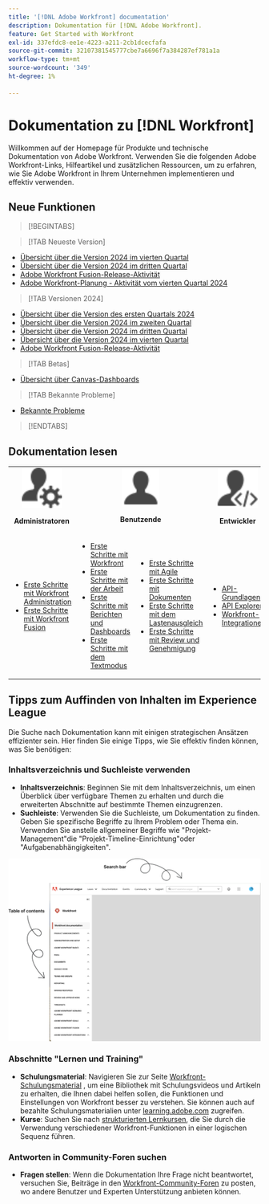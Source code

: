 ```yaml
---
title: '[!DNL Adobe Workfront] documentation'
description: Dokumentation für [!DNL Adobe Workfront].
feature: Get Started with Workfront
exl-id: 337efdc8-ee1e-4223-a211-2cb1dcecfafa
source-git-commit: 32107381545777cbe7a6696f7a384287ef781a1a
workflow-type: tm+mt
source-wordcount: '349'
ht-degree: 1%

---
```


# Dokumentation zu [!DNL Workfront]

Willkommen auf der Homepage für Produkte und technische Dokumentation von Adobe Workfront. Verwenden Sie die folgenden Adobe Workfront-Links, Hilfeartikel und zusätzlichen Ressourcen, um zu erfahren, wie Sie Adobe Workfront in Ihrem Unternehmen implementieren und effektiv verwenden.

## Neue Funktionen

>[!BEGINTABS]

>[!TAB Neueste Version]

* [Übersicht über die Version 2024 im vierten Quartal](/help/quicksilver/product-announcements/product-releases/24-q4-release-activity/24-q4-release-overview.md)
* [Übersicht über die Version 2024 im dritten Quartal](/help/quicksilver/product-announcements/product-releases/24-q3-release-activity/24-q3-release-overview.md)
* [Adobe Workfront Fusion-Release-Aktivität](/help/quicksilver/product-announcements/product-releases/fusion-release-activity/fusion-release-activity.md)
* [Adobe Workfront-Planung - Aktivität vom vierten Quartal 2024](/help/quicksilver/product-announcements/product-releases/planning-release-activity/planning-release-activity-24-q4.md)

>[!TAB Versionen 2024]

* [Übersicht über die Version des ersten Quartals 2024](/help/quicksilver/product-announcements/product-releases/24-q1-release-activity/24-q1-release-overview.md)
* [Übersicht über die Version 2024 im zweiten Quartal](/help/quicksilver/product-announcements/product-releases/24-q2-release-activity/24-q2-release-overview.md)
* [Übersicht über die Version 2024 im dritten Quartal](/help/quicksilver/product-announcements/product-releases/24-q3-release-activity/24-q3-release-overview.md)
* [Übersicht über die Version 2024 im vierten Quartal](/help/quicksilver/product-announcements/product-releases/24-q4-release-activity/24-q4-release-overview.md)
* [Adobe Workfront Fusion-Release-Aktivität](/help/quicksilver/product-announcements/product-releases/fusion-release-activity/fusion-release-activity.md)

>[!TAB Betas]

* [Übersicht über Canvas-Dashboards](/help/quicksilver/reports-and-dashboards/dashboards/creating-and-managing-dashboards/canvas-dashboards-overview.md)

>[!TAB Bekannte Probleme]

* [Bekannte Probleme](https://experienceleague.adobe.com/en/docs/workfront-known-issues/issues/overview)


>[!ENDTABS]


## Dokumentation lesen

<table>

<tr>
    <td style="text-align: center;"><img src="assets/admin.svg" style="width: 80px; height: 80px;"><p><b>Administratoren</b></p></td>
    <td colspan="2" style="text-align: center;"><img src="assets/user.svg" style="width: 75px; height: 75px;"><p><b>Benutzende</b></p></td>
    <td style="text-align: center;"><img src="assets/developer.svg" style="width: 80px; height: 80px;"><p><b>Entwickler</b></p></td>
  </tr>
  <tr>
    <td>
    <ul>
    <li><a href="/help/quicksilver/administration-and-setup/get-started-wf-administration/get-started-with-wf-administration.md">Erste Schritte mit Workfront Administration</a></li>
    <li><a href="/help/quicksilver/workfront-fusion/get-started/get-started.md">Erste Schritte mit Workfront Fusion</li>
    </ul>
 </td>
    <td>
        <ul>
        <li><a href="/help/quicksilver/workfront-basics/workfront-basics.md">Erste Schritte mit Workfront</a></li>
        <li><a href="/help/quicksilver/manage-work/manage-work.md">Erste Schritte mit der Arbeit</a></li>
        <li><a href="/help/quicksilver/reports-and-dashboards/reports-and-dashboards-overview.md">Erste Schritte mit Berichten und Dashboards</a></li>
        <li><a href="/help/quicksilver/reports-and-dashboards/reports/text-mode/text-mode-resources.md">Erste Schritte mit dem Textmodus</a></li>
        </ul>
    </td>
    <td><ul>
        <li><a href="/help/quicksilver/agile/agile-overview.md">Erste Schritte mit Agile</a></li>
        <li><a href="/help/quicksilver/documents/documents-overview.md">Erste Schritte mit Dokumenten</a></li>
        <li><a href="/help/quicksilver/resource-mgmt/workload-balancer/workload-balancer.md">Erste Schritte mit dem Lastenausgleich</a></li>
        <li><a href="/help/quicksilver/resource-mgmt/workload-balancer/overview-workload-balancer.md">Erste Schritte mit Review und Genehmigung</a></li>
        </ul></td>
    <td><ul>
        <li><a href="/help/quicksilver/wf-api/general/api-basics.md">API-Grundlagen</a></li>
        <li><a href="https://developer.adobe.com/workfront/api-explorer/">API Explorer</a></li>
        <li><a href="/help/quicksilver/workfront-integrations-and-apps/workfront-integrations.md">Workfront-Integrationen</a></li>
        </ul></td>
  </tr>
</table>

## Tipps zum Auffinden von Inhalten im Experience League

Die Suche nach Dokumentation kann mit einigen strategischen Ansätzen effizienter sein. Hier finden Sie einige Tipps, wie Sie effektiv finden können, was Sie benötigen:

### Inhaltsverzeichnis und Suchleiste verwenden

* **Inhaltsverzeichnis**: Beginnen Sie mit dem Inhaltsverzeichnis, um einen Überblick über verfügbare Themen zu erhalten und durch die erweiterten Abschnitte auf bestimmte Themen einzugrenzen.
* **Suchleiste**: Verwenden Sie die Suchleiste, um Dokumentation zu finden. Geben Sie spezifische Begriffe zu Ihrem Problem oder Thema ein. Verwenden Sie anstelle allgemeiner Begriffe wie &quot;Projekt-Management&quot;die &quot;Projekt-Timeline-Einrichtung&quot;oder &quot;Aufgabenabhängigkeiten&quot;.

![](assets/exl-site-nav.png)

### Abschnitte &quot;Lernen und Training&quot;

* **Schulungsmaterial**: Navigieren Sie zur Seite [Workfront-Schulungsmaterial](https://experienceleague.adobe.com/en/browse/workfront) , um eine Bibliothek mit Schulungsvideos und Artikeln zu erhalten, die Ihnen dabei helfen sollen, die Funktionen und Einstellungen von Workfront besser zu verstehen. Sie können auch auf bezahlte Schulungsmaterialien unter [learning.adobe.com](https://learning.adobe.com/) zugreifen.
* **Kurse**: Suchen Sie nach [strukturierten Lernkursen](https://experienceleague.adobe.com/home?Solution=Workfront#courses), die Sie durch die Verwendung verschiedener Workfront-Funktionen in einer logischen Sequenz führen.

### Antworten in Community-Foren suchen

* **Fragen stellen**: Wenn die Dokumentation Ihre Frage nicht beantwortet, versuchen Sie, Beiträge in den [Workfront-Community-Foren](https://experienceleaguecommunities.adobe.com/t5/workfront/ct-p/workfront?profile.language=en) zu posten, wo andere Benutzer und Experten Unterstützung anbieten können.